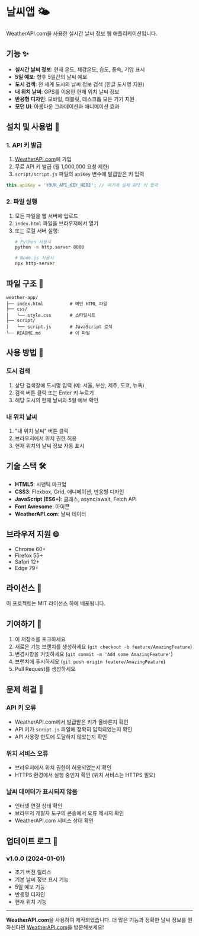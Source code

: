 # 날씨앱 🌤️

WeatherAPI.com을 사용한 실시간 날씨 정보 웹 애플리케이션입니다.

## 기능 ✨

- **실시간 날씨 정보**: 현재 온도, 체감온도, 습도, 풍속, 기압 표시
- **5일 예보**: 향후 5일간의 날씨 예보
- **도시 검색**: 전 세계 도시의 날씨 정보 검색 (한글 도시명 지원)
- **내 위치 날씨**: GPS를 이용한 현재 위치 날씨 정보
- **반응형 디자인**: 모바일, 태블릿, 데스크톱 모든 기기 지원
- **모던 UI**: 아름다운 그라데이션과 애니메이션 효과

## 설치 및 사용법 🚀

### 1. API 키 발급
1. [WeatherAPI.com](https://www.weatherapi.com/)에 가입
2. 무료 API 키 발급 (월 1,000,000 요청 제한)
3. `script/script.js` 파일의 `apiKey` 변수에 발급받은 키 입력

```javascript
this.apiKey = 'YOUR_API_KEY_HERE'; // 여기에 실제 API 키 입력
```

### 2. 파일 실행
1. 모든 파일을 웹 서버에 업로드
2. `index.html` 파일을 브라우저에서 열기
3. 또는 로컬 서버 실행:
   ```bash
   # Python 사용시
   python -m http.server 8000
   
   # Node.js 사용시
   npx http-server
   ```

## 파일 구조 📁

```
weather-app/
├── index.html          # 메인 HTML 파일
├── css/
│   └── style.css       # 스타일시트
├── script/
│   └── script.js       # JavaScript 로직
└── README.md           # 이 파일
```

## 사용 방법 📖

### 도시 검색
1. 상단 검색창에 도시명 입력 (예: 서울, 부산, 제주, 도쿄, 뉴욕)
2. 검색 버튼 클릭 또는 Enter 키 누르기
3. 해당 도시의 현재 날씨와 5일 예보 확인

### 내 위치 날씨
1. "내 위치 날씨" 버튼 클릭
2. 브라우저에서 위치 권한 허용
3. 현재 위치의 날씨 정보 자동 표시

## 기술 스택 🛠️

- **HTML5**: 시맨틱 마크업
- **CSS3**: Flexbox, Grid, 애니메이션, 반응형 디자인
- **JavaScript (ES6+)**: 클래스, async/await, Fetch API
- **Font Awesome**: 아이콘
- **WeatherAPI.com**: 날씨 데이터

## 브라우저 지원 🌐

- Chrome 60+
- Firefox 55+
- Safari 12+
- Edge 79+

## 라이선스 📄

이 프로젝트는 MIT 라이선스 하에 배포됩니다.

## 기여하기 🤝

1. 이 저장소를 포크하세요
2. 새로운 기능 브랜치를 생성하세요 (`git checkout -b feature/AmazingFeature`)
3. 변경사항을 커밋하세요 (`git commit -m 'Add some AmazingFeature'`)
4. 브랜치에 푸시하세요 (`git push origin feature/AmazingFeature`)
5. Pull Request를 생성하세요

## 문제 해결 🔧

### API 키 오류
- WeatherAPI.com에서 발급받은 키가 올바른지 확인
- API 키가 `script.js` 파일에 정확히 입력되었는지 확인
- API 사용량 한도에 도달하지 않았는지 확인

### 위치 서비스 오류
- 브라우저에서 위치 권한이 허용되었는지 확인
- HTTPS 환경에서 실행 중인지 확인 (위치 서비스는 HTTPS 필요)

### 날씨 데이터가 표시되지 않음
- 인터넷 연결 상태 확인
- 브라우저 개발자 도구의 콘솔에서 오류 메시지 확인
- WeatherAPI.com 서비스 상태 확인

## 업데이트 로그 📝

### v1.0.0 (2024-01-01)
- 초기 버전 릴리스
- 기본 날씨 정보 표시 기능
- 5일 예보 기능
- 반응형 디자인
- 현재 위치 기능

---

**WeatherAPI.com**을 사용하여 제작되었습니다. 더 많은 기능과 정확한 날씨 정보를 원하신다면 [WeatherAPI.com](https://www.weatherapi.com/)을 방문해보세요!

